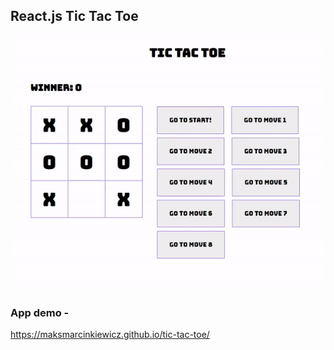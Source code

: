 ## React.js Tic Tac Toe

![](https://github.com/maksmarcinkiewicz/tic-tac-toe/blob/main/demo.gif)

### App demo - 

https://maksmarcinkiewicz.github.io/tic-tac-toe/